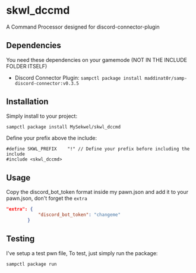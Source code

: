 # skwl_dccmd

A Command Processor designed for discord-connector-plugin

## Dependencies

You need these dependencies on your gamemode (NOT IN THE INCLUDE FOLDER ITSELF)
- Discord Connector Plugin:
`sampctl package install maddinat0r/samp-discord-connector:v0.3.5`

## Installation

Simply install to your project:

```bash
sampctl package install MySekwel/skwl_dccmd
```

Define your prefix above the include:

```pawn
#define SKWL_PREFIX    "!" // Define your prefix before including the include
#include <skwl_dccmd>
```

## Usage

Copy the discord_bot_token format inside my pawn.json and add it to your pawn.json, don't forget the `extra`

```json
"extra": {
			"discord_bot_token": "changeme"
		}
```

## Testing

I've setup a test pwn file,
To test, just simply run the package:

```bash
sampctl package run
```

